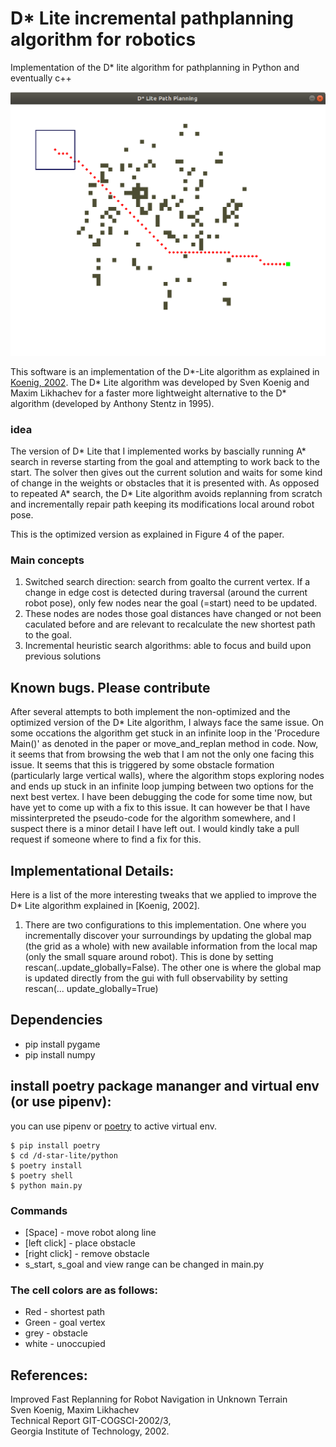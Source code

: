 # D* Lite incremental pathplanning algorithm for robotics
Implementation of the D* lite algorithm for pathplanning in Python and eventually c++

![pygame gui](docs/screengrab.png)


This software is an implementation of the D*-Lite algorithm as explained in [Koenig, 2002](http://idm-lab.org/bib/abstracts/papers/aaai02b.pdf). The D* Lite algorithm was developed by Sven Koenig and Maxim Likhachev for a faster more lightweight alternative to the D* algorithm (developed by Anthony Stentz in 1995). 

### idea


The version of D* Lite that I implemented works by bascially running A* search in reverse starting from the goal and attempting to work back to the start. The solver then gives out the current solution and waits for some kind of change in the weights or obstacles that it is presented with. As opposed to repeated A* search, the D* Lite algorithm avoids replanning from scratch and incrementally repair path keeping its modifications local around robot pose.

This is the optimized version as explained in Figure 4 of the paper.

### Main concepts

1. Switched search direction: search from goalto the current vertex. If a change in edge cost is detected during traversal (around the current robot pose), only few nodes near the goal (=start) need to be updated.
2. These nodes are nodes those goal distances have changed or not been caculated before and are relevant to recalculate the new shortest path to the goal.
3. Incremental heuristic search algorithms: able to focus and build upon previous solutions

## Known bugs. Please contribute
After several attempts to both implement the non-optimized and the optimized version of the D* Lite algorithm, I always face the same issue. On some occations the algorithm get stuck in an infinite loop in the 'Procedure Main()' as denoted in the paper or move_and_replan method in code. Now, it seems that from browsing the web that I am not the only one facing this issue. It seems that this is triggered by some obstacle formation (particularly large vertical walls), where the algorithm stops exploring nodes and ends up stuck in an infinite loop jumping between two options for the next best vertex. I have been debugging the code for some time now, but have yet to come up with a fix to this issue. It can however be that I have missinterpreted the pseudo-code for the algorithm somewhere, and I suspect there is a minor detail I have left out. I would kindly take a pull request if someone where to find a fix for this. 

## Implementational Details:
Here is a list of the more interesting tweaks that we applied to improve the D* Lite algorithm explained in [Koenig, 2002].

1. There are two configurations to this implementation. One where you incrementally discover your surroundings by updating the global map (the grid as a whole) with new available information from the local map (only the small square around robot). This is done by setting rescan(..update_globally=False). The other one is where the global map is updated directly from the gui with full observability by setting rescan(... update_globally=True)

## Dependencies
* pip install pygame
* pip install numpy

## install poetry package mananger and virtual env (or use pipenv):
you can use pipenv or [poetry](https://www.pythoncheatsheet.org/blog/python-projects-with-poetry-and-vscode-part-1/) to active virtual env.
```
$ pip install poetry
$ cd /d-star-lite/python
$ poetry install
$ poetry shell
$ python main.py
```

### Commands
* [Space] - move robot along line
* [left click] - place obstacle
* [right click] - remove obstacle
* s_start, s_goal and view range can be changed in main.py

### The cell colors are as follows:
* Red - shortest path
* Green - goal vertex
* grey - obstacle
* white - unoccupied



## References:
Improved Fast Replanning for Robot Navigation in Unknown Terrain<br>
Sven Koenig, Maxim Likhachev<br>
Technical Report GIT-COGSCI-2002/3,<br>
Georgia Institute of Technology, 2002.


